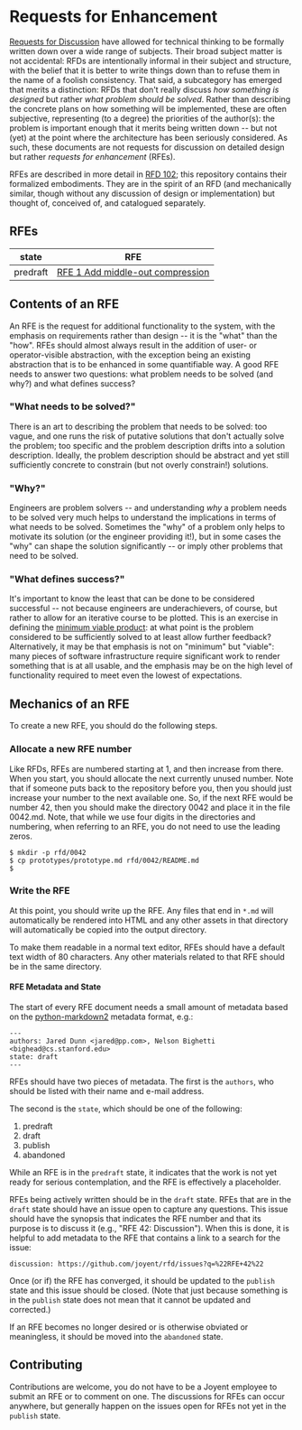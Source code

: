 <!--
    This Source Code Form is subject to the terms of the Mozilla Public
    License, v. 2.0. If a copy of the MPL was not distributed with this
    file, You can obtain one at http://mozilla.org/MPL/2.0/.
-->

<!--
    Copyright 2017 Joyent
-->

# Requests for Enhancement

[Requests for Discussion](https://github.com/joyent/rfd) have allowed for
technical thinking to be formally written down over a wide range of subjects.
Their broad subject matter is not accidental: RFDs are intentionally informal
in their subject and structure, with the belief that it is better to write
things down than to refuse them in the name of a foolish consistency.  That
said, a subcategory has emerged that merits a distinction: RFDs that don't
really discuss *how something is designed* but rather *what problem should be
solved*.  Rather than describing the concrete plans on how something will be
implemented, these are often subjective, representing (to a degree) the
priorities of the author(s):  the problem is important enough that it merits
being written down -- but not (yet) at the point where the architecture has
been seriously considered.  As such, these documents are not requests for
discussion on detailed design but rather *requests for enhancement* (RFEs).  

RFEs are described in more detail in
[RFD 102](https://github.com/joyent/rfd/tree/master/rfd/0102/README.md);
this repository contains their formalized embodiments.  They are in the
spirit of an RFD (and mechanically similar, though without any discussion of
design or implementation) but thought of, conceived of, and catalogued
separately.  

## RFEs

| state    | RFE |
| -------- | ------------------------------------------------------------- |
| predraft | [RFE 1 Add middle-out compression](./rfe/0001/README.md) |

## Contents of an RFE

An RFE is the request for additional functionality to the system, with the
emphasis on requirements rather than design -- it is the "what" than the
"how".  RFEs should almost always result in the addition of user- or
operator-visible abstraction, with the exception being an existing abstraction
that is to be enhanced in some quantifiable way.  A good RFE needs to answer
two questions:  what problem needs to be solved (and why?) and what defines
success?

### "What needs to be solved?"

There is an art to describing the problem that needs to be solved:  too
vague, and one runs the risk of putative solutions that don't actually
solve the problem; too specific and the problem description drifts into
a solution description.  Ideally, the problem description should be 
abstract and yet still sufficiently concrete to constrain (but not overly
constrain!) solutions.

### "Why?"

Engineers are problem solvers -- and understanding _why_ a problem needs to be
solved very much helps to understand the implications in terms of what needs
to be solved.  Sometimes the "why" of a problem only helps to motivate its
solution (or the engineer providing it!), but in some cases the "why" can shape
the solution significantly -- or imply other problems that need to be solved.

### "What defines success?"

It's important to know the least that can be done to be considered
successful -- not because engineers are underachievers, of course, but
rather to allow for an iterative course to be plotted.  This is an exercise
in defining the [minimum viable
product](https://en.wikipedia.org/wiki/Minimum_viable_product):  at what
point is the problem considered to be sufficiently solved to at least allow
further feedback?  Alternatively, it may be that emphasis is not on
"minimum" but "viable":  many pieces of software infrastructure require
significant work to render something that is at all usable, and the emphasis
may be on the high level of functionality required to meet even the
lowest of expectations.

## Mechanics of an RFE

To create a new RFE, you should do the following steps.

### Allocate a new RFE number

Like RFDs, RFEs are numbered starting at 1, and then increase from there.
When you start, you should allocate the next currently unused number. Note
that if someone puts back to the repository before you, then you should just
increase your number to the next available one. So, if the next RFE would be
number 42, then you should make the directory 0042 and place it in the file
0042.md. Note, that while we use four digits in the directories and
numbering, when referring to an RFE, you do not need to use the leading
zeros.

```
$ mkdir -p rfd/0042
$ cp prototypes/prototype.md rfd/0042/README.md
$
```

### Write the RFE

At this point, you should write up the RFE. Any files that end in `*.md`
will automatically be rendered into HTML and any other assets in that
directory will automatically be copied into the output directory.

To make them readable in a normal text editor, RFEs should have a default
text width of 80 characters. Any other materials related to that RFE should
be in the same directory.

#### RFE Metadata and State

The start of every RFE document needs a small amount of metadata based on the
[python-markdown2](https://github.com/trentm/python-markdown2/wiki/metadata)
metadata format, e.g.:


```
---
authors: Jared Dunn <jared@pp.com>, Nelson Bighetti <bighead@cs.stanford.edu>
state: draft
---
```

RFEs should have two pieces of metadata.  The first is the `authors`, 
who should be listed with their name and e-mail address.

The second is the `state`, which should be one of the following:

1. predraft
1. draft
1. publish
1. abandoned

While an RFE is in the `predraft` state, it indicates that the work is not
yet ready for serious contemplation, and the RFE is effectively a
placeholder.

RFEs being actively written should be in the `draft` state.  RFEs that
are in the `draft` state should have an issue open to capture any
questions. This issue should have the synopsis that indicates the RFE
number and that its purpose is to discuss it (e.g., "RFE 42: Discussion").
When this is done, it is helpful to add metadata to the RFE that contains
a link to a search for the issue:

```
discussion: https://github.com/joyent/rfd/issues?q=%22RFE+42%22
```

Once (or if) the RFE has converged, it should be updated to the `publish`
state and this issue should be closed.  (Note that just because something
is in the `publish` state does not mean that it cannot be updated and
corrected.)

If an RFE becomes no longer desired or is otherwise obviated or meaningless,
it should be moved into the `abandoned` state.

## Contributing

Contributions are welcome, you do not have to be a Joyent employee to
submit an RFE or to comment on one.  The discussions for RFEs can occur
anywhere, but generally happen on the issues open for RFEs not yet in the
`publish` state.

